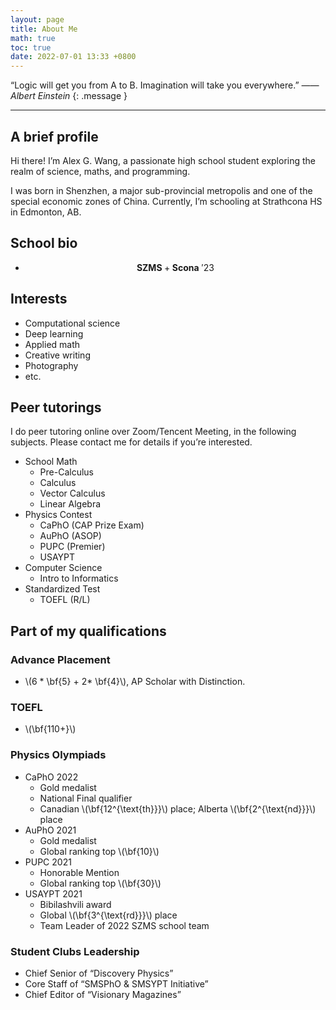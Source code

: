 ```yaml
---
layout: page
title: About Me
math: true
toc: true
date: 2022-07-01 13:33 +0800
---
```


“Logic will get you from A to B. Imagination will take you everywhere.” <cite>  —— Albert Einstein </cite>
{: .message }

---

## A brief profile

Hi there! I’m Alex G. Wang, a passionate high school student exploring the realm of science, maths, and programming.

I was born in Shenzhen, a major sub-provincial metropolis and one of the special economic zones of China. Currently, I’m schooling at Strathcona HS in Edmonton, AB.

## School bio

- $$\textbf{SZMS}+\textbf{Scona}\ ' 23$$

## Interests

- Computational science
- Deep learning
- Applied math
- Creative writing
- Photography
- etc.

## Peer tutorings

I do peer tutoring online over Zoom/Tencent Meeting, in the following subjects. Please contact me for details if you’re interested.

- School Math
  - Pre-Calculus
  - Calculus
  - Vector Calculus
  - Linear Algebra
- Physics Contest
  - CaPhO (CAP Prize Exam)
  - AuPhO (ASOP)
  - PUPC (Premier)
  - USAYPT
- Computer Science
  - Intro to Informatics
- Standardized Test
  - TOEFL (R/L)

## Part of my qualifications

### Advance Placement

- \\(6 \* \bf{5} + 2\* \bf{4}\\), AP Scholar with Distinction.

### TOEFL

- \\\(\bf{110+}\\\)

### Physics Olympiads

- CaPhO 2022
  - Gold medalist
  - National Final qualifier
  - Canadian \\\(\bf{12^{\text{th}}}\\\) place; Alberta \\\(\bf{2^{\text{nd}}}\\\) place
- AuPhO 2021
  - Gold medalist
  - Global ranking top \\\(\bf{10}\\\)
- PUPC 2021
  - Honorable Mention
  - Global ranking top \\\(\bf{30}\\\)
- USAYPT 2021
  - Bibilashvili award
  - Global \\\(\bf{3^{\text{rd}}}\\\) place
  - Team Leader of 2022 SZMS school team

### Student Clubs Leadership

- Chief Senior of “Discovery Physics”
- Core Staff of “SMSPhO & SMSYPT Initiative”
- Chief Editor of “Visionary Magazines”
